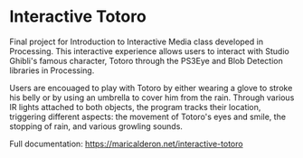 # Interactive Totoro
Final project for Introduction to Interactive Media class developed in Processing. 
This interactive experience allows users to interact with Studio Ghibli's famous character, Totoro through the PS3Eye and Blob Detection libraries in Processing. 

Users are encouaged to play with Totoro by either wearing a glove to stroke his belly or by using an umbrella to cover him from the rain. Through various IR lights attached to both objects, the program tracks their location, triggering different aspects: the movement of Totoro's eyes and smile, the stopping of rain, and various growling sounds. 

Full documentation: https://maricalderon.net/interactive-totoro
